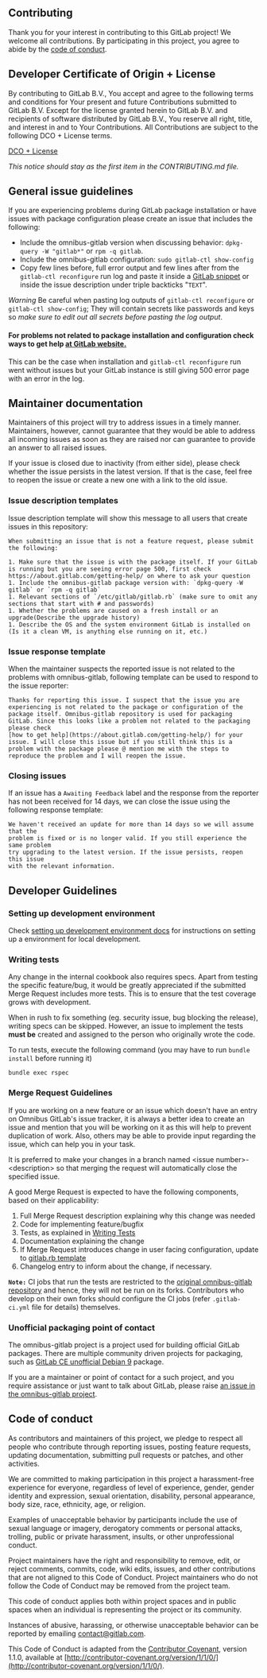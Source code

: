 ## Contributing

Thank you for your interest in contributing to this GitLab project! We welcome
all contributions. By participating in this project, you agree to abide by the
[code of conduct](#code-of-conduct).

## Developer Certificate of Origin + License

By contributing to GitLab B.V., You accept and agree to the following terms and
conditions for Your present and future Contributions submitted to GitLab B.V.
Except for the license granted herein to GitLab B.V. and recipients of software
distributed by GitLab B.V., You reserve all right, title, and interest in and to
Your Contributions. All Contributions are subject to the following DCO + License
terms.

[DCO + License](https://gitlab.com/gitlab-org/dco/blob/master/README.md)

_This notice should stay as the first item in the CONTRIBUTING.md file._


## General issue guidelines

If you are experiencing problems during GitLab package installation or have issues with package configuration please create an issue that includes the following:

- Include the omnibus-gitlab version when discussing behavior: `dpkg-query -W "gitlab*"` or `rpm -q gitlab`.
- Include the omnibus-gitlab configuration: `sudo gitlab-ctl show-config`
- Copy few lines before, full error output and few lines after from the `gitlab-ctl reconfigure` run log and paste it inside a [GitLab snippet](https://gitlab.com/snippets) or inside the issue description under triple backticks "``` TEXT ```".

*Warning* Be careful when pasting log outputs of `gitlab-ctl reconfigure` or `gitlab-ctl show-config`; They will contain secrets like passwords and keys so *make sure to edit out all secrets before pasting the log output*.

#### For problems not related to package installation and configuration check ways to get help [at GitLab website.](https://about.gitlab.com/getting-help/)

This can be the case when installation and `gitlab-ctl reconfigure` run went without issues but your GitLab instance is still giving 500 error page with an error in the log.

## Maintainer documentation

Maintainers of this project will try to address issues in a timely manner.
Maintainers, however, cannot guarantee that they would be able to address
all incoming issues as soon as they are raised nor can guarantee to provide an
answer to all raised issues.

If your issue is closed due to inactivity (from either side), please check
whether the issue persists in the latest version. If that is the case, feel free
to reopen the issue or create a new one with a link to the old issue.

### Issue description templates

Issue description template will show this message to
all users that create issues in this repository:

```
When submitting an issue that is not a feature request, please submit the following:

1. Make sure that the issue is with the package itself. If your GitLab is running but you are seeing error page 500, first check https://about.gitlab.com/getting-help/ on where to ask your question
1. Include the omnibus-gitlab package version with: `dpkg-query -W
gitlab` or `rpm -q gitlab`
1. Relevant sections of `/etc/gitlab/gitlab.rb` (make sure to omit any sections that start with # and passwords)
1. Whether the problems are caused on a fresh install or an upgrade(Describe the upgrade history)
1. Describe the OS and the system environment GitLab is installed on (Is it a clean VM, is anything else running on it, etc.)
```

### Issue response template

When the maintainer suspects the reported issue is not related to the problems with omnibus-gitlab, following template can be used to respond to the issue reporter:

```
Thanks for reporting this issue. I suspect that the issue you are experiencing is not related to the package or configuration of the package itself. Omnibus-gitlab repository is used for packaging GitLab. Since this looks like a problem not related to the packaging please check
[how to get help](https://about.gitlab.com/getting-help/) for your issue. I will close this issue but if you still think this is a problem with the package please @ mention me with the steps to reproduce the problem and I will reopen the issue.
```

### Closing issues

If an issue has a `Awaiting Feedback` label and the response from the reporter
has not been received for 14 days, we can close the issue using the following
response template:

```
We haven't received an update for more than 14 days so we will assume that the
problem is fixed or is no longer valid. If you still experience the same problem
try upgrading to the latest version. If the issue persists, reopen this issue
with the relevant information.
```

## Developer Guidelines

### Setting up development environment

Check [setting up development environment docs](doc/development/README.md) for
instructions on setting up a environment for local development.

### Writing tests

Any change in the internal cookbook also requires specs. Apart from testing the
specific feature/bug, it would be greatly appreciated if the submitted Merge
Request includes more tests. This is to ensure that the test coverage grows with
development.

When in rush to fix something (eg. security issue, bug blocking the release),
writing specs can be skipped. However, an issue to implement the tests
**must be** created and assigned to the person who originally wrote the code.

To run tests, execute the following command (you may have to run `bundle install` before running it)

```
bundle exec rspec
```

### Merge Request Guidelines

If you are working on a new feature or an issue which doesn't have an entry on
Omnibus GitLab's issue tracker, it is always a better idea to create an issue
and mention that you will be working on it as this will help to prevent
duplication of work. Also, others may be able to provide input regarding the
issue, which can help you in your task.

It is preferred to make your changes in a branch named \<issue
number>-\<description> so that merging the request will automatically close the
specified issue.

A good Merge Request is expected to have the following components, based on
their applicability:

 1. Full Merge Request description explaining why this change was needed
 2. Code for implementing feature/bugfix
 3. Tests, as explained in [Writing Tests](#writing-tests)
 4. Documentation explaining the change
 5. If Merge Request introduces change in user facing configuration, update to [gitlab.rb template](files/gitlab-config-template/gitlab.rb.template)
 6. Changelog entry to inform about the change, if necessary.

**`Note:`** CI jobs that run the tests are restricted to the [original omnibus-gitlab repository](https://gitlab.com/gitlab-org/omnibus-gitlab) and hence, they will not be run on its forks. Contributors who develop on their own forks should configure the CI jobs (refer `.gitlab-ci.yml` file for details) themselves.

### Unofficial packaging point of contact

The omnibus-gitlab project is a project used for building official GitLab packages.
There are multiple community driven projects for packaging, such as [GitLab CE unofficial Debian 9](https://packages.debian.org/stretch/gitlab) package.

If you are a maintainer or point of contact for a such project, and you require
assistance or just want to talk about GitLab, please raise [an issue in the omnibus-gitlab project](https://gitlab.com/gitlab-org/omnibus-gitlab/issues).

## Code of conduct

As contributors and maintainers of this project, we pledge to respect all people
who contribute through reporting issues, posting feature requests, updating
documentation, submitting pull requests or patches, and other activities.

We are committed to making participation in this project a harassment-free
experience for everyone, regardless of level of experience, gender, gender
identity and expression, sexual orientation, disability, personal appearance,
body size, race, ethnicity, age, or religion.

Examples of unacceptable behavior by participants include the use of sexual
language or imagery, derogatory comments or personal attacks, trolling, public
or private harassment, insults, or other unprofessional conduct.

Project maintainers have the right and responsibility to remove, edit, or reject
comments, commits, code, wiki edits, issues, and other contributions that are
not aligned to this Code of Conduct. Project maintainers who do not follow the
Code of Conduct may be removed from the project team.

This code of conduct applies both within project spaces and in public spaces
when an individual is representing the project or its community.

Instances of abusive, harassing, or otherwise unacceptable behavior can be
reported by emailing contact@gitlab.com.

This Code of Conduct is adapted from the [Contributor Covenant][contributor-covenant], version 1.1.0,
available at [http://contributor-covenant.org/version/1/1/0/](http://contributor-covenant.org/version/1/1/0/).

[contributor-covenant]: http://contributor-covenant.org
